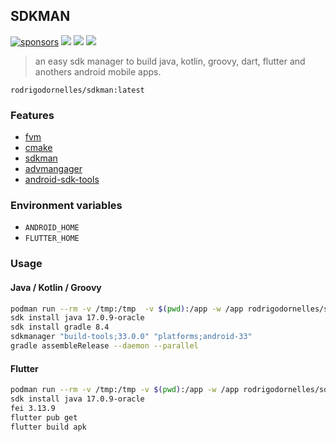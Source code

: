 ## SDKMAN ##

[![sponsors](https://img.shields.io/github/sponsors/rodrigodornelles?color=ff69b4&logo=github)](https://github.com/sponsors/RodrigoDornelles)
[![](https://img.shields.io/badge/dynamic/json?url=https%3A%2F%2Fapi.github.com%2Frepos%2Frodrigodornelles%2Fdocker-images%2Fcommits%3Fpath%3Dsdkman%252FDockerfile%26page%3D1%26per_page%3D1&query=%24.0.commit.committer.date&logo=github&logoColor=fff&label=Dockerfile%20updated)](https://github.com/RodrigoDornelles/docker-images/blob/main/sdkman/Dockerfile)
[![](https://img.shields.io/docker/pulls/rodrigodornelles/sdkman?logo=docker&logoColor=fff)](https://hub.docker.com/r/rodrigodornelles/sdkman)
[![](https://img.shields.io/docker/image-size/rodrigodornelles/sdkman/latest?logo=docker&logoColor=fff)](https://hub.docker.com/r/rodrigodornelles/sdkman/tags)
> an easy sdk manager to build java, kotlin, groovy, dart, flutter and anothers android mobile apps.

`rodrigodornelles/sdkman:latest`

### Features ###

 * [fvm](https://fvm.app/)
 * [cmake](https://cmake.org/)
 * [sdkman](https://sdkman.io/)
 * [advmangager](https://developer.android.com/studio/command-line/avdmanager)
 * [android-sdk-tools](https://developer.android.com/studio#command-tools)

### Environment variables ###

 * `ANDROID_HOME`
 * `FLUTTER_HOME`

### Usage ###

#### Java / Kotlin / Groovy ###

```sh
podman run --rm -v /tmp:/tmp  -v $(pwd):/app -w /app rodrigodornelles/sdkman:latest
sdk install java 17.0.9-oracle
sdk install gradle 8.4
sdkmanager "build-tools;33.0.0" "platforms;android-33"
gradle assembleRelease --daemon --parallel
```

#### Flutter ####
```sh
podman run --rm -v /tmp:/tmp -v $(pwd):/app -w /app rodrigodornelles/sdkman:latest
sdk install java 17.0.9-oracle
fei 3.13.9
flutter pub get
flutter build apk
```
